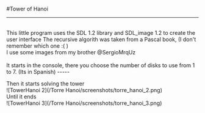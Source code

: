 #Tower of Hanoi

------
<br>
This little program uses the SDL 1.2 library and SDL_image 1.2 to create the user interface
The recursive algorith was taken from a Pascal book, (I don't remember which one :( )<br>
I use some images from my brother  @SergioMrqUz
<br>
<br>
It starts in the console, there you choose the number of disks to use from 1 to 7. (Its in Spanish)
-----

Then it starts solving the tower<br>
![TowerHanoi 2](/Torre Hanoi/screenshots/torre_hanoi_2.png)<br>
Until it ends<br>
![TowerHanoi 3](/Torre Hanoi/screenshots/torre_hanoi_3.png)<br>

 
